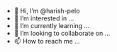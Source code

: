 - 👋 Hi, I’m @harish-pelo
- 👀 I’m interested in ...
- 🌱 I’m currently learning ...
- 💞️ I’m looking to collaborate on ...
- 📫 How to reach me ...

<!---
harish-pelo/harish-pelo is a ✨ special ✨ repository because its `README.md` (this file) appears on your GitHub profile.
You can click the Preview link to take a look at your changes.
--->
